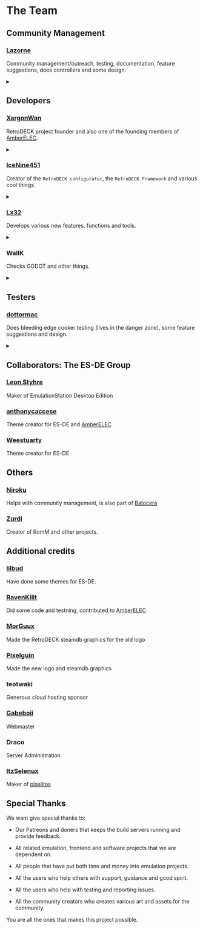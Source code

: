 # The Team

## Community Management

### [Lazorne](https://github.com/Lazorne)
Community management/outreach, testing, documentation, feature suggestions, does controllers and some design.

<details><summary> </summary>
Internal Lord of Memes, Banana Warlock and Cult leader of the NPC (The Nordic Pizza Cult) also called by the others as "The Pizza Heresy Cult" or "Harbingers of Pizza Chaos". Instigator of the internal pizza war.
</details>

## Developers

### [XargonWan](https://github.com/XargonWan)
RetroDECK project founder and also one of the founding members of [AmberELEC](https://amberelec.org/).

<details><summary> </summary>
Grand General of the IPL (Italian Pizza Legion) also known as the Napoletanan Fist in the internal pizza war.
</details>

### [IceNine451](https://github.com/icenine451)
Creator of the `RetroDECK configurator`, the `RetroDECK Framework` and various cool things.

<details><summary> </summary>
Freedom loving leader of the MCCP (Murican Cheese Crust Patriots) in the internal pizza war.
</details>

### [Lx32](https://github.com/Lx32)
Develops various new features, functions and tools.


<details><summary> </summary>
1st Commander of the IPL (Italian Pizza Legion) nicknamed Paladin al Taglio in the internal pizza war.
</details>


### WallK
Checks GODOT and other things.


<details><summary> </summary>
Pizza Mercenary
</details>

## Testers

### [dottormac](https://github.com/redeemer666)
Does bleeding edge cooker testing (lives in the danger zone), some feature suggestions and design.

<details><summary> </summary>
2nd Commander of the IPL (Italian Pizza Legion) nicknamed The Wrath of Siciliana in the internal pizza war. .
</details>

## Collaborators: The ES-DE Group

### [Leon Styhre](https://gitlab.com/leonstyhre)
Maker of EmulationStation Desktop Edition

### [anthonycaccese](https://github.com/anthonycaccese/)
Theme creator for ES-DE and [AmberELEC](https://amberelec.org/)

### [Weestuarty](https://github.com/Weestuarty)
Theme creator for ES-DE

## Others

### [Niroku](https://github.com/Hew-ux)
Helps with community management, is also part of [Batocera](https://batocera.org/)


### [Zurdi](https://github.com/zurdi15)
Creator of RomM and other projects.

## Additional credits

### [lilbud](https://github.com/lilbud)
Have done some themes for ES-DE.

### [RavenKilit](https://github.com/RavenKilit)
Did some code and testning, contributed to [AmberELEC](https://amberelec.org/)

### [MorGuux](https://github.com/MorGuux)
Made the RetroDECK steamdb graphics for the old logo

### [Pixelguin](https://github.com/Pixelguin)
Made the new logo and steamdb graphics

### teotwaki
Generous cloud hosting sponsor

### [Gabeboii](https://github.com/gabeeeboii)
Webmaster

### Draco
Server Administration

### [ItzSelenux](https://github.com/ItzSelenux)
Maker of [pixelitos](https://github.com/ItzSelenux/pixelitos-icon-theme)

## Special Thanks
 We want give special thanks to:

- Our Patreons and doners that keeps the build servers running and provide feedback.

- All related emulation, frontend and software projects that we are dependent on.

- All people that have put both time and money into emulation projects.

- All the users who help others with support, guidance and good spirit.

- All the users who help with testing and reporting issues.

- All the community creators who creates various art and assets for the community.

You are all the ones that makes this project possible.
